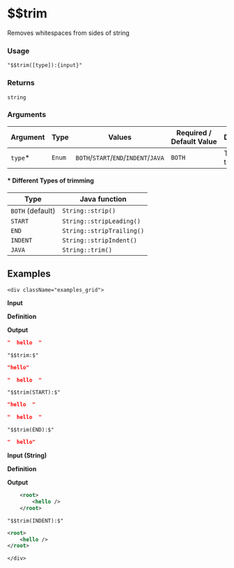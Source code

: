 # $$trim

Removes whitespaces from sides of string

### Usage
```transformers
"$$trim([type]):{input}"
```
### Returns
`string`
### Arguments
| Argument | Type   | Values                               | Required / Default&nbsp;Value | Description      |
|----------|--------|--------------------------------------|-------------------------------|------------------|
| `type`*  | `Enum` | `BOTH`/`START`/`END`/`INDENT`/`JAVA` | `BOTH`                        | Type of trimming |


#### * Different Types of trimming
| Type             | Java function             |
|------------------|---------------------------|
| `BOTH` (default) | `String::strip()`         |
| `START`          | `String::stripLeading()`  |
| `END`            | `String::stripTrailing()` |
| `INDENT`         | `String::stripIndent()`   |
| `JAVA`           | `String::trim()`          |


## Examples
```mdx-code-block
<div className="examples_grid">
```

**Input**

**Definition**

**Output**


```json
"  hello  "
```
```transformers
"$$trim:$"
```
```json
"hello"
```

```json
"  hello  "
```
```transformers
"$$trim(START):$"
```
```json
"hello  "
```

```json
"  hello  "
```
```transformers
"$$trim(END):$"
```
```json
"  hello"
```

**Input (String)**

**Definition**

**Output**


```xml
    <root>
        <hello />
    </root>
```
```transformers
"$$trim(INDENT):$"
```
```xml
<root>
    <hello />
</root>

```

```mdx-code-block
</div>
```
